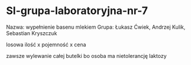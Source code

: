# SI-grupa-laboratoryjna-nr-7
Nazwa:
wypełnienie basenu mlekiem
Grupa:
Łukasz Ćwiek, Andrzej Kulik, Sebastian Kryszczuk

losowa ilość x pojemność x cena

zawsze wylewanie całej butelki bo osoba ma nietolerancję laktozy

